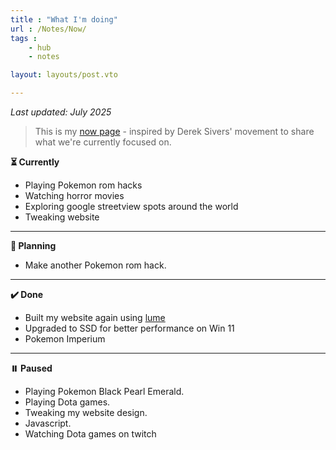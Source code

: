```yaml
---
title : "What I'm doing"
url : /Notes/Now/
tags : 
    - hub
    - notes

layout: layouts/post.vto

---
```


*Last updated: July 2025*

> This is my [now page](https://nownownow.com/about) - inspired by Derek Sivers' movement to share what we're currently focused on.

**⏳ Currently**

- Playing Pokemon rom hacks
- Watching horror movies
- Exploring google streetview spots around the world
- Tweaking website

---

**📌 Planning**

- Make another Pokemon rom hack.

---

**✔️ Done**

- Built my website again using [lume](https://lume.land)
- Upgraded to SSD for better performance on Win 11
- Pokemon Imperium

---

**⏸️ Paused**

- Playing Pokemon Black Pearl Emerald.
- Playing Dota games.
- Tweaking my website design.
- Javascript.
- Watching Dota games on twitch